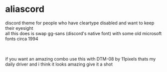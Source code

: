 # aliascord
discord theme for people who have cleartype disabled and want to keep their eyesight <br>
all this does is swap gg-sans (discord's native font) with some old microsoft fonts circa 1994

<br> <br>
if you want an amazing combo use this with DTM-08 by 11pixels thats my daily driver and i think it looks amazing give it a shot
